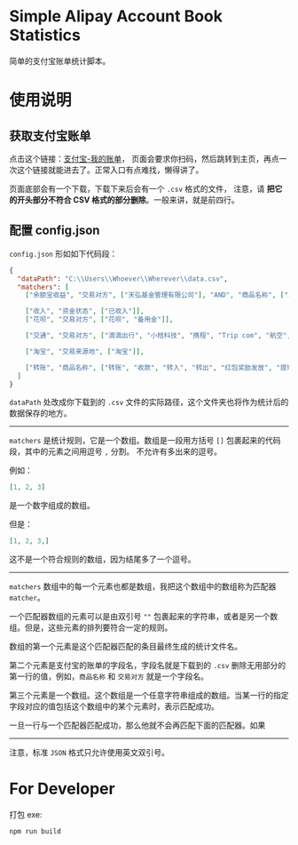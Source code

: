 # Simple Alipay Account Book Statistics

简单的支付宝账单统计脚本。

# 使用说明

## 获取支付宝账单

点击这个链接：[支付宝-我的账单](https://consumeprod.alipay.com/record/standard.htm)，
页面会要求你扫码，然后跳转到主页，再点一次这个链接就能进去了。正常入口有点难找，懒得讲了。

页面底部会有一个下载，下载下来后会有一个 `.csv` 格式的文件，
注意，请 **把它的开头部分不符合 CSV 格式的部分删除**。一般来讲，就是前四行。

## 配置 config.json

`config.json` 形如如下代码段：

```json
{
  "dataPath": "C:\\Users\\Whoever\\Wherever\\data.csv",
  "matchers": [
    ["余额宝收益", "交易对方", ["天弘基金管理有限公司"], "AND", "商品名称", ["收益发放"]],

    ["收入", "资金状态", ["已收入"]],
    ["花呗", "交易对方", ["花呗", "备用金"]],

    ["交通", "交易对方", ["滴滴出行", "小桔科技", "携程", "Trip com", "航空", "旅行"]],

    ["淘宝", "交易来源地", ["淘宝"]],

    ["转账", "商品名称", ["转账", "收款", "转入", "转出", "红包奖励发放", "提现"], "OR", "资金状态", ["资金转移"]]
  ]
}
```

`dataPath` 处改成你下载到的 `.csv` 文件的实际路径，这个文件夹也将作为统计后的数据保存的地方。

---

`matchers` 是统计规则，它是一个数组。数组是一段用方括号 `[]` 包裹起来的代码段，其中的元素之间用逗号 `,` 分割。
不允许有多出来的逗号。

例如：
```json
[1, 2, 3]
```
是一个数字组成的数组。

但是：
```json
[1, 2, 3,]
```
这不是一个符合规则的数组，因为结尾多了一个逗号。

---

`matchers` 数组中的每一个元素也都是数组，我把这个数组中的数组称为匹配器 `matcher`。

一个匹配器数组的元素可以是由双引号 `""` 包裹起来的字符串，或者是另一个数组。但是，这些元素的排列要符合一定的规则。

数组的第一个元素是这个匹配器匹配的条目最终生成的统计文件名。

第二个元素是支付宝的账单的字段名，字段名就是下载到的 `.csv` 删除无用部分的第一行的值，例如，`商品名称` 和 `交易对方` 就是一个字段名。

第三个元素是一个数组。这个数组是一个任意字符串组成的数组。当某一行的指定字段对应的值包括这个数组中的某个元素时，表示匹配成功。

一旦一行与一个匹配器匹配成功，那么他就不会再匹配下面的匹配器。如果

---

注意，标准 `JSON` 格式只允许使用英文双引号。

# For Developer

打包 exe:

```shell
npm run build
```
